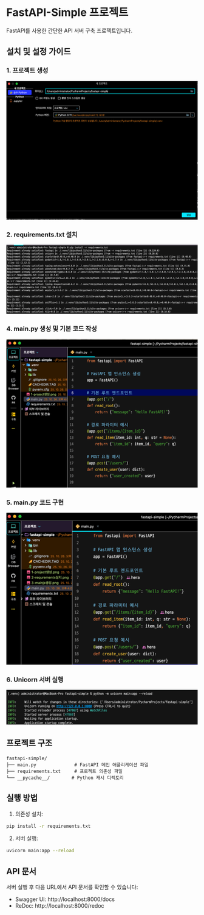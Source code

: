 # FastAPI-Simple 프로젝트

FastAPI를 사용한 간단한 API 서버 구축 프로젝트입니다.

## 설치 및 설정 가이드

### 1. 프로젝트 생성
![프로젝트 생성](1-project생성.png)

### 2. requirements.txt 설치
![requirements.txt 설치](2-requrements설치.png)

### 4. main.py 생성 및 기본 코드 작성
![main.py 초기 설정](3-mainjs생성.png)

### 5. main.py 코드 구현
![main.py 구현](4-mainjs생성.png)

### 6. Unicorn 서버 실행
![Unicorn 서버 실행](5-unicorn이용해웹서버시작.png)

## 프로젝트 구조
```
fastapi-simple/
├── main.py              # FastAPI 메인 애플리케이션 파일
├── requirements.txt     # 프로젝트 의존성 파일
└── __pycache__/        # Python 캐시 디렉토리
```

## 실행 방법

1. 의존성 설치:
```bash
pip install -r requirements.txt
```

2. 서버 실행:
```bash
uvicorn main:app --reload
```

## API 문서
서버 실행 후 다음 URL에서 API 문서를 확인할 수 있습니다:
- Swagger UI: http://localhost:8000/docs
- ReDoc: http://localhost:8000/redoc
